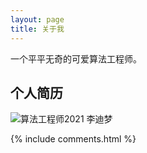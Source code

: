 ```yaml
---
layout: page
title: 关于我 
---
```



一个平平无奇的可爱算法工程师。

<h2> 个人简历</h2>  

<img src="https://www.imageoss.com/images/2021/06/26/2021_8ba174e6845dfac2.png" alt="算法工程师2021 李迪梦" border="0">

{% include comments.html %}

